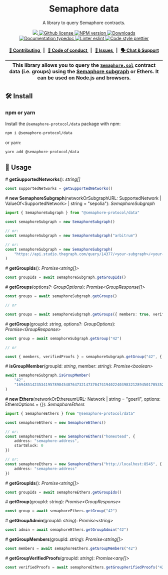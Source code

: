 <p align="center">
    <h1 align="center">
        Semaphore data
    </h1>
    <p align="center">A library to query Semaphore contracts.</p>
</p>

<p align="center">
    <a href="https://github.com/semaphore-protocol">
        <img src="https://img.shields.io/badge/project-Semaphore-blue.svg?style=flat-square">
    </a>
    <a href="https://github.com/semaphore-protocol/semaphore/blob/main/LICENSE">
        <img alt="Github license" src="https://img.shields.io/github/license/semaphore-protocol/semaphore.svg?style=flat-square">
    </a>
    <a href="https://www.npmjs.com/package/@semaphore-protocol/data">
        <img alt="NPM version" src="https://img.shields.io/npm/v/@semaphore-protocol/data?style=flat-square" />
    </a>
    <a href="https://npmjs.org/package/@semaphore-protocol/data">
        <img alt="Downloads" src="https://img.shields.io/npm/dm/@semaphore-protocol/data.svg?style=flat-square" />
    </a>
    <a href="https://js.semaphore.pse.dev/data">
        <img alt="Documentation typedoc" src="https://img.shields.io/badge/docs-typedoc-744C7C?style=flat-square">
    </a>
    <a href="https://eslint.org/">
        <img alt="Linter eslint" src="https://img.shields.io/badge/linter-eslint-8080f2?style=flat-square&logo=eslint" />
    </a>
    <a href="https://prettier.io/">
        <img alt="Code style prettier" src="https://img.shields.io/badge/code%20style-prettier-f8bc45?style=flat-square&logo=prettier" />
    </a>
</p>

<div align="center">
    <h4>
        <a href="https://github.com/semaphore-protocol/semaphore/blob/main/CONTRIBUTING.md">
            👥 Contributing
        </a>
        <span>&nbsp;&nbsp;|&nbsp;&nbsp;</span>
        <a href="https://github.com/semaphore-protocol/semaphore/blob/main/CODE_OF_CONDUCT.md">
            🤝 Code of conduct
        </a>
        <span>&nbsp;&nbsp;|&nbsp;&nbsp;</span>
        <a href="https://github.com/semaphore-protocol/semaphore/contribute">
            🔎 Issues
        </a>
        <span>&nbsp;&nbsp;|&nbsp;&nbsp;</span>
        <a href="https://semaphore.pse.dev/discord">
            🗣️ Chat &amp; Support
        </a>
    </h4>
</div>

| This library allows you to query the [`Semaphore.sol`](https://github.com/semaphore-protocol/semaphore/blob/main/packages/contracts/contracts/Semaphore.sol) contract data (i.e. groups) using the [Semaphore subgraph](https://github.com/semaphore-protocol/subgraph) or Ethers. It can be used on Node.js and browsers. |
| -------------------------------------------------------------------------------------------------------------------------------------------------------------------------------------------------------------------------------------------------------------------------------------------------------------------------- |

## 🛠 Install

### npm or yarn

Install the `@semaphore-protocol/data` package with npm:

```bash
npm i @semaphore-protocol/data
```

or yarn:

```bash
yarn add @semaphore-protocol/data
```

## 📜 Usage

\# **getSupportedNetworks**(): _string[]_

```typescript
const supportedNetworks = getSupportedNetworks()
```

\# **new SemaphoreSubgraph**(networkOrSubgraphURL: SupportedNetwork | ValueOf\<SupportedNetwork> | string = "sepolia"): _SemaphoreSubgraph_

```typescript
import { SemaphoreSubgraph } from "@semaphore-protocol/data"

const semaphoreSubgraph = new SemaphoreSubgraph()

// or:
const semaphoreSubgraph = new SemaphoreSubgraph("arbitrum")

// or:
const semaphoreSubgraph = new SemaphoreSubgraph(
    "https://api.studio.thegraph.com/query/14377/<your-subgraph>/<your-version>"
)
```

\# **getGroupIds**(): _Promise\<string[]>_

```typescript
const groupIds = await semaphoreSubgraph.getGroupIds()
```

\# **getGroups**(options?: _GroupOptions_): _Promise\<GroupResponse[]>_

```typescript
const groups = await semaphoreSubgraph.getGroups()

// or

const groups = await semaphoreSubgraph.getGroups({ members: true, verifiedProofs: true })
```

\# **getGroup**(groupId: _string_, options?: _GroupOptions_): _Promise\<GroupResponse>_

```typescript
const group = await semaphoreSubgraph.getGroup("42")

// or

const { members, verifiedProofs } = semaphoreSubgraph.getGroup("42", { members: true, verifiedProofs: true })
```

\# **isGroupMember**(groupId: _string_, member: _string_): _Promise\<boolean>_

```typescript
await semaphoreSubgraph.isGroupMember(
    "42",
    "16948514235341957898454876473214737047419402240398321289450170535251226167324"
)
```

\# **new Ethers**(networkOrEthereumURL: Network | string = "goerli", options: EthersOptions = {}): _SemaphoreEthers_

```typescript
import { SemaphoreEthers } from "@semaphore-protocol/data"

const semaphoreEthers = new SemaphoreEthers()

// or:
const semaphoreEthers = new SemaphoreEthers("homestead", {
    address: "semaphore-address",
    startBlock: 0
})

// or:
const semaphoreEthers = new SemaphoreEthers("http://localhost:8545", {
    address: "semaphore-address"
})
```

\# **getGroupIds**(): _Promise\<string[]>_

```typescript
const groupIds = await semaphoreEthers.getGroupIds()
```

\# **getGroup**(groupId: _string_): _Promise\<GroupResponse>_

```typescript
const group = await semaphoreEthers.getGroup("42")
```

\# **getGroupAdmin**(groupId: _string_): _Promise\<string>_

```typescript
const admin = await semaphoreEthers.getGroupAdmin("42")
```

\# **getGroupMembers**(groupId: _string_): _Promise\<string[]>_

```typescript
const members = await semaphoreEthers.getGroupMembers("42")
```

\# **getGroupVerifiedProofs**(groupId: _string_): _Promise\<any[]>_

```typescript
const verifiedProofs = await semaphoreEthers.getGroupVerifiedProofs("42")
```

